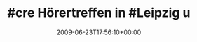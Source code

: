 ---
retweeted: false
source: <a href="http://twitter.com" rel="nofollow">Twitter Web Client</a>
entities:
  hashtags:
  - text: cre
    indices:
    - '0'
    - '4'
  - text: Leipzig
    indices:
    - '21'
    - '29'
  symbols: []
  user_mentions: []
  urls: []
display_text_range:
- '0'
- '79'
favorite_count: '0'
id_str: '2297838265'
truncated: false
retweet_count: '0'
id: '2297838265'
created_at: Tue Jun 23 17:56:10 +0000 2009
favorited: false
full_text: "#cre Hörertreffen in #Leipzig und ich bin krankgeschrieben. Timing ist
  alles..."
lang: de
tags:
- cre
- Leipzig
- pesos:twitter
date: '2009-06-23T17:56:10+00:00'
src: https://twitter.com/bascht/status/2297838265
original_url: https://twitter.com/bascht/status/2297838265
type: twitter_tweet
text: "#cre Hörertreffen in #Leipzig und ich bin krankgeschrieben. Timing ist alles..."
title: "#cre Hörertreffen in #Leipzig u"

---